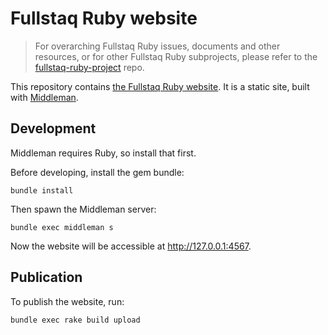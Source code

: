 # Fullstaq Ruby website

> For overarching Fullstaq Ruby issues, documents and other resources, or for other Fullstaq Ruby subprojects, please refer to the [fullstaq-ruby-project](https://github.com/fullstaq-labs/fullstaq-ruby-project) repo.

This repository contains [the Fullstaq Ruby website](https://www.fullstaqruby.org). It is a static site, built with [Middleman](https://middlemanapp.com/).

## Development

Middleman requires Ruby, so install that first.

Before developing, install the gem bundle:

    bundle install

Then spawn the Middleman server:

    bundle exec middleman s

Now the website will be accessible at http://127.0.0.1:4567.

## Publication

To publish the website, run:

    bundle exec rake build upload
